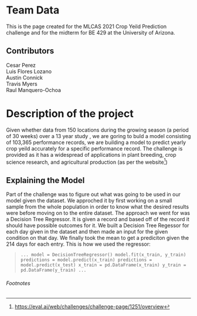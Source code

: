 
# Team Data
This is the page created for the MLCAS 2021 Crop Yeild Prediction challenge and for the midterm for BE 429 at the University of Arizona.

## Contributors
Cesar Perez<br>
Luis Flores Lozano<br>
Austin Connick<br>
Travis Myers<br>
Raul Manquero-Ochoa

# Description of the project
Given whether data from 150 locations during the growing season (a period of 30 weeks) over a 13 year study , we are goring to buld a model consisting
of 103,365 performance records, we are building a model to predict yearly crop yeild accurately for a specific performance record. The challenge is provided as it has a widespread of applications in plant breeding, crop science research, and agricultural production (as per the website[^1])

## Explaining the Model
Part of the challenge was to figure out what was going to be used in our model given the dataset. We approched it by first working on a small sample from the whole population in order to know what the desired results were before moving on to the entire dataset. The approach we went for was a Decision Tree Regressor. It is given a record and based off of the record it should have possible outcomes for it. We built a Decision Tree Regessor for each day given in the dataset and then made an input for the given condition on that day. We finally took the mean to get a prediciton given the 214 days for each entry. This is how we used the regressor: 
>`...
 model = DecisionTreeRegressor()
 model.fit(x_train, y_train)
 predictions = model.predict(x_train)
 predictions = model.predict(x_test)
 x_train = pd.DataFrame(x_train)
 y_train = pd.DataFrame(y_train)
 ...`

###### Footnotes
[^1]: https://eval.ai/web/challenges/challenge-page/1251/overview
